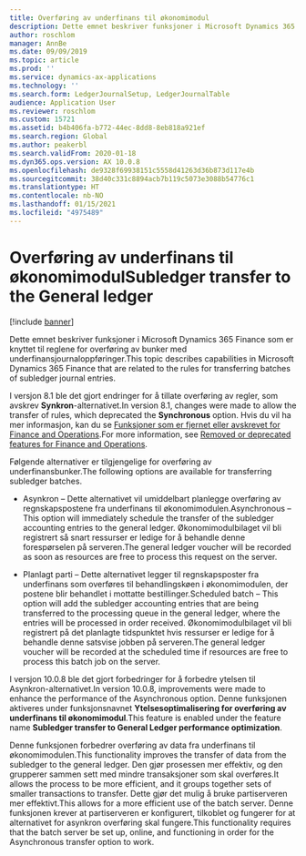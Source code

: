 ```yaml
---
title: Overføring av underfinans til økonomimodul
description: Dette emnet beskriver funksjoner i Microsoft Dynamics 365 Finance som er knyttet til overføring av underfinans i økonomimodulen.
author: roschlom
manager: AnnBe
ms.date: 09/09/2019
ms.topic: article
ms.prod: ''
ms.service: dynamics-ax-applications
ms.technology: ''
ms.search.form: LedgerJournalSetup, LedgerJournalTable
audience: Application User
ms.reviewer: roschlom
ms.custom: 15721
ms.assetid: b4b406fa-b772-44ec-8dd8-8eb818a921ef
ms.search.region: Global
ms.author: peakerbl
ms.search.validFrom: 2020-01-18
ms.dyn365.ops.version: AX 10.0.8
ms.openlocfilehash: de9328f69938151c5558d41263d36b873d117e4b
ms.sourcegitcommit: 38d40c331c8894acb7b119c5073e3088b54776c1
ms.translationtype: HT
ms.contentlocale: nb-NO
ms.lasthandoff: 01/15/2021
ms.locfileid: "4975489"
---
```

# <a name="subledger-transfer-to-the-general-ledger"></a><span data-ttu-id="9846b-103">Overføring av underfinans til økonomimodul</span><span class="sxs-lookup"><span data-stu-id="9846b-103">Subledger transfer to the General ledger</span></span>

[!include [banner](../includes/banner.md)]

<span data-ttu-id="9846b-104">Dette emnet beskriver funksjoner i Microsoft Dynamics 365 Finance som er knyttet til reglene for overføring av bunker med underfinansjournaloppføringer.</span><span class="sxs-lookup"><span data-stu-id="9846b-104">This topic describes capabilities in Microsoft Dynamics 365 Finance that are related to the rules for transferring batches of subledger journal entries.</span></span>

<span data-ttu-id="9846b-105">I versjon 8.1 ble det gjort endringer for å tillate overføring av regler, som avskrev **Synkron**-alternativet.</span><span class="sxs-lookup"><span data-stu-id="9846b-105">In version 8.1, changes were made to allow the transfer of rules, which deprecated the **Synchronous** option.</span></span> <span data-ttu-id="9846b-106">Hvis du vil ha mer informasjon, kan du se [Funksjoner som er fjernet eller avskrevet for Finance and Operations](https://docs.microsoft.com/dynamics365/fin-ops-core/dev-itpro/migration-upgrade/deprecated-features?toc=/dynamics365/finance/toc.json#finance-and-operations-81-with-platform-update-20).</span><span class="sxs-lookup"><span data-stu-id="9846b-106">For more information, see [Removed or deprecated features for Finance and Operations](https://docs.microsoft.com/dynamics365/fin-ops-core/dev-itpro/migration-upgrade/deprecated-features?toc=/dynamics365/finance/toc.json#finance-and-operations-81-with-platform-update-20).</span></span>

<span data-ttu-id="9846b-107">Følgende alternativer er tilgjengelige for overføring av underfinansbunker.</span><span class="sxs-lookup"><span data-stu-id="9846b-107">The following options are available for transferring subledger batches.</span></span> 

 - <span data-ttu-id="9846b-108">Asynkron – Dette alternativet vil umiddelbart planlegge overføring av regnskapspostene fra underfinans til økonomimodulen.</span><span class="sxs-lookup"><span data-stu-id="9846b-108">Asynchronous – This option will immediately schedule the transfer of the subledger accounting entries to the general ledger.</span></span> <span data-ttu-id="9846b-109">Økonomimodulbilaget vil bli registrert så snart ressurser er ledige for å behandle denne forespørselen på serveren.</span><span class="sxs-lookup"><span data-stu-id="9846b-109">The general ledger voucher will be recorded as soon as resources are free to process this request on the server.</span></span> 

- <span data-ttu-id="9846b-110">Planlagt parti – Dette alternativet legger til regnskapsposter fra underfinans som overføres til behandlingskøen i økonomimodulen, der postene blir behandlet i mottatte bestillinger.</span><span class="sxs-lookup"><span data-stu-id="9846b-110">Scheduled batch – This option will add the subledger accounting entries that are being transferred to the processing queue in the general ledger, where the entries will be processed in order received.</span></span> <span data-ttu-id="9846b-111">Økonomimodulbilaget vil bli registrert på det planlagte tidspunktet hvis ressurser er ledige for å behandle denne satsvise jobben på serveren.</span><span class="sxs-lookup"><span data-stu-id="9846b-111">The general ledger voucher will be recorded at the scheduled time if resources are free to process this batch job on the server.</span></span> 
 
<span data-ttu-id="9846b-112">I versjon 10.0.8 ble det gjort forbedringer for å forbedre ytelsen til Asynkron-alternativet.</span><span class="sxs-lookup"><span data-stu-id="9846b-112">In version 10.0.8, improvements were made to enhance the performance of the Asynchronous option.</span></span> <span data-ttu-id="9846b-113">Denne funksjonen aktiveres under funksjonsnavnet **Ytelsesoptimalisering for overføring av underfinans til økonomimodul**.</span><span class="sxs-lookup"><span data-stu-id="9846b-113">This feature is enabled under the feature name **Subledger transfer to General Ledger performance optimization**.</span></span> 
 
<span data-ttu-id="9846b-114">Denne funksjonen forbedrer overføring av data fra underfinans til økonomimodulen.</span><span class="sxs-lookup"><span data-stu-id="9846b-114">This functionality improves the transfer of data from the subledger to the general ledger.</span></span> <span data-ttu-id="9846b-115">Den gjør prosessen mer effektiv, og den grupperer sammen sett med mindre transaksjoner som skal overføres.</span><span class="sxs-lookup"><span data-stu-id="9846b-115">It allows the process to be more efficient, and it groups together sets of smaller transactions to transfer.</span></span> <span data-ttu-id="9846b-116">Dette gjør det mulig å bruke partiserveren mer effektivt.</span><span class="sxs-lookup"><span data-stu-id="9846b-116">This allows for a more efficient use of the batch server.</span></span> <span data-ttu-id="9846b-117">Denne funksjonen krever at partiserveren er konfigurert, tilkoblet og fungerer for at alternativet for asynkron overføring skal fungere.</span><span class="sxs-lookup"><span data-stu-id="9846b-117">This functionality requires that the batch server be set up, online, and functioning in order for the Asynchronous transfer option to work.</span></span> 
